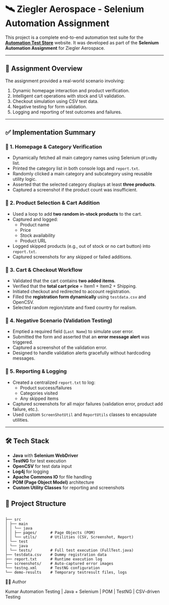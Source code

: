 # 🛰️ Ziegler Aerospace - Selenium Automation Assignment

This project is a complete end-to-end automation test suite for the **[Automation Test Store](https://automationteststore.com/)** website. It was developed as part of the **Selenium Automation Assignment** for Ziegler Aerospace.

---

## 📌 Assignment Overview

The assignment provided a real-world scenario involving:

1. Dynamic homepage interaction and product verification.
2. Intelligent cart operations with stock and UI validation.
3. Checkout simulation using CSV test data.
4. Negative testing for form validation.
5. Logging and reporting of test outcomes and failures.

---

## ✅ Implementation Summary

### 🔹 1. Homepage & Category Verification

- Dynamically fetched all main category names using Selenium `@FindBy` list.
- Printed the category list in both console logs and `report.txt`.
- Randomly clicked a main category and subcategory using reusable utility logic.
- Asserted that the selected category displays at least **three products**.
- Captured a screenshot if the product count was insufficient.

### 🔹 2. Product Selection & Cart Addition

- Used a loop to add **two random in-stock products** to the cart.
- Captured and logged:
  - Product name
  - Price
  - Stock availability
  - Product URL
- Logged skipped products (e.g., out of stock or no cart button) into `report.txt`.
- Captured screenshots for any skipped or failed additions.

### 🔹 3. Cart & Checkout Workflow

- Validated that the cart contains **two added items**.
- Verified that the **total cart price** = Item1 + Item2 + Shipping.
- Initiated checkout and redirected to account registration.
- Filled the **registration form dynamically** using `testdata.csv` and OpenCSV.
- Selected random region/state and fixed country for realism.

### 🔹 4. Negative Scenario (Validation Testing)

- Emptied a required field (`Last Name`) to simulate user error.
- Submitted the form and asserted that an **error message alert** was triggered.
- Captured a screenshot of the validation error.
- Designed to handle validation alerts gracefully without hardcoding messages.

### 🔹 5. Reporting & Logging

- Created a centralized `report.txt` to log:
  - Product success/failures
  - Categories visited
  - Any skipped items
- Captured screenshots for all major failures (validation error, product add failure, etc.).
- Used custom `ScreenShotUtil` and `ReportUtils` classes to encapsulate utilities.

---

## 🛠️ Tech Stack

- **Java** with **Selenium WebDriver**
- **TestNG** for test execution
- **OpenCSV** for test data input
- **Log4j** for logging
- **Apache Commons IO** for file handling
- **POM (Page Object Model)** architecture
- **Custom Utility Classes** for reporting and screenshots



## 📂 Project Structure
```

├── src
│ ├── main
│ │ └── java
│ │ ├── pages/      # Page Objects (POM)
│ │ └── utils/      # Utilities (CSV, Screenshot, Report)
│ └── test
│ └── java
│ └── tests/        # Full test execution (FullTest.java)
├── testdata.csv    # Dummy registration data
├── report.txt      # Runtime execution log
├── screenshots/    # Auto-captured error images
└── testng.xml      # TestNG configuration
└── demo-results    # Temporary testresult files, logs

```

👨‍💻 Author

Kumar
Automation Testing | Java + Selenium | POM | TestNG | CSV-driven Testing